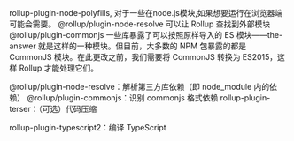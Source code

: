 
rollup-plugin-node-polyfills, 对于一些在node.js模块,如果想要运行在浏览器端 可能会需要。
@rollup/plugin-node-resolve 可以让 Rollup 查找到外部模块
@rollup/plugin-commonjs 一些库暴露了可以按照原样导入的 ES 模块——the-answer 就是这样的一种模块。但目前，大多数的 NPM 包暴露的都是 CommonJS 模块。在此更改之前，我们需要将 CommonJS 转换为 ES2015，这样 Rollup 才能处理它们。


@rollup/plugin-node-resolve：解析第三方库依赖（即 node_module 内的依赖）
@rollup/plugin-commonjs：识别 commonjs 格式依赖
rollup-plugin-terser：（可选）代码压缩

rollup-plugin-typescript2：编译 TypeScript

